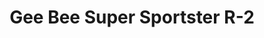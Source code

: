 ---
title: "Gee Bee Super Sportster R-2"
price: "TBA" 
desc: "Maketa"
img_path: "/assets/img/DORAW48001.jpg"
brand: "N/A"
available: false
special_offer: false
new: false
soon: false
cat: "0010000"
subcat: "0012000"
subsubcat: "0N/A"
sifra: "DORAW48001"
---